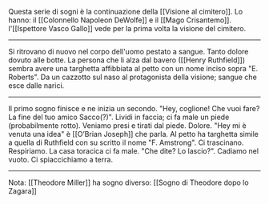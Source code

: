 Questa serie di sogni è la continuazione della [[Visione al cimitero]].
Lo hanno: il [[Colonnello Napoleon DeWolfe]] e il [[Mago Crisantemo]].
l'[[Ispettore Vasco Gallo]] vede per la prima volta la visione del cimitero.

------
Si ritrovano di nuovo nel corpo dell'uomo pestato a sangue. Tanto dolore dovuto alle botte. La persona che li alza dal bavero ([[Henry Ruthfield]]) sembra avere una targhetta affibbiata al petto con un nome inciso sopra "E. Roberts". Da un cazzotto sul naso al protagonista della visione;  sangue che esce dalle narici.

--------------
Il primo sogno finisce e ne inizia un secondo. "Hey, coglione! Che vuoi fare? La fine del tuo amico Sacco(?)". Lividi in faccia; ci fa male un piede (probabilmente rotto). Veniamo presi e tirati dal piede. Dolore. "Hey mi è venuta una idea" è [[O’Brian Joseph]] che parla. Al petto ha targhetta simile a quella di Ruthfield con su scritto il nome "F. Amstrong". Ci trascinano. Respiriamo. La casa toracica ci fa male. "Che dite? Lo lascio?". Cadiamo nel vuoto. Ci spiaccichiamo a terra.

----------

Nota: [[Theodore Miller]] ha sogno diverso: [[Sogno di Theodore dopo lo Zagara]]

